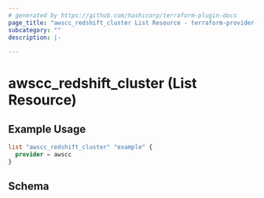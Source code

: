```yaml
---
# generated by https://github.com/hashicorp/terraform-plugin-docs
page_title: "awscc_redshift_cluster List Resource - terraform-provider-awscc"
subcategory: ""
description: |-
  
---
```


# awscc_redshift_cluster (List Resource)



## Example Usage

```terraform
list "awscc_redshift_cluster" "example" {
  provider = awscc
}
```

<!-- schema generated by tfplugindocs -->
## Schema
